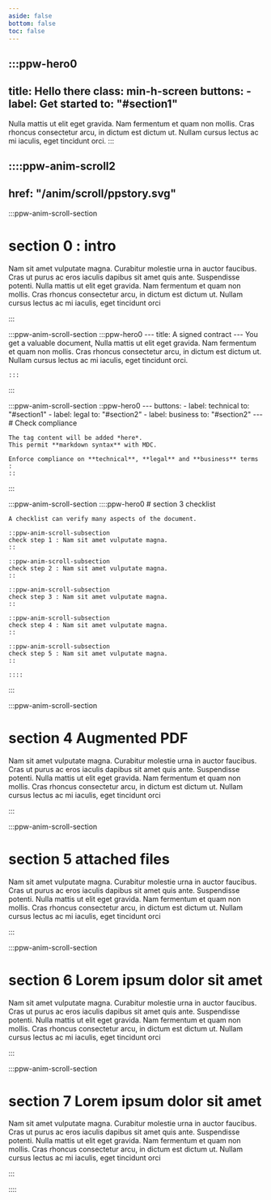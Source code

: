 ```yaml
---
aside: false
bottom: false
toc: false
---
```



:::ppw-hero0
---
title: Hello there
class: min-h-screen
buttons:
    - label: Get started
      to: "#section1"
---
Nulla mattis ut elit eget gravida. Nam fermentum et quam non mollis. Cras
rhoncus consectetur arcu, in dictum est dictum ut. Nullam cursus lectus ac mi
iaculis, eget tincidunt orci.
:::


::::ppw-anim-scroll2
---
href: "/anim/scroll/ppstory.svg"
---

:::ppw-anim-scroll-section

# section 0 : intro

Nam sit amet vulputate magna. Curabitur molestie urna in auctor faucibus. Cras
ut purus ac eros iaculis dapibus sit amet quis ante. Suspendisse potenti.
Nulla mattis ut elit eget gravida. Nam fermentum et quam non mollis. Cras
rhoncus consectetur arcu, in dictum est dictum ut. Nullam cursus lectus ac mi
iaculis, eget tincidunt orci

:::

:::ppw-anim-scroll-section
    :::ppw-hero0
    ---
    title: A signed contract
    ---
    You get a valuable document, Nulla mattis ut elit eget gravida. Nam fermentum et quam non mollis. Cras
    rhoncus consectetur arcu, in dictum est dictum ut. Nullam cursus lectus ac mi
    iaculis, eget tincidunt orci.

    :::
:::

:::ppw-anim-scroll-section
    ::ppw-hero0
    ---
    buttons:
      - label: technical
        to: "#section1"
      - label: legal
        to: "#section2"
      - label: business
        to: "#section2"
    ---
    # Check compliance

    The tag content will be added *here*.
    This permit **markdown syntax** with MDC.

    Enforce compliance on **technical**, **legal** and **business** terms :
    ::
:::

:::ppw-anim-scroll-section
    ::::ppw-hero0
    # section 3 checklist

    A checklist can verify many aspects of the document.

    ::ppw-anim-scroll-subsection
    check step 1 : Nam sit amet vulputate magna.
    ::

    ::ppw-anim-scroll-subsection
    check step 2 : Nam sit amet vulputate magna.
    ::

    ::ppw-anim-scroll-subsection
    check step 3 : Nam sit amet vulputate magna.
    ::

    ::ppw-anim-scroll-subsection
    check step 4 : Nam sit amet vulputate magna.
    ::

    ::ppw-anim-scroll-subsection
    check step 5 : Nam sit amet vulputate magna.
    ::

    ::::

:::

:::ppw-anim-scroll-section

# section 4 Augmented PDF

Nam sit amet vulputate magna. Curabitur molestie urna in auctor faucibus. Cras
ut purus ac eros iaculis dapibus sit amet quis ante. Suspendisse potenti.
Nulla mattis ut elit eget gravida. Nam fermentum et quam non mollis. Cras
rhoncus consectetur arcu, in dictum est dictum ut. Nullam cursus lectus ac mi
iaculis, eget tincidunt orci

:::

:::ppw-anim-scroll-section

# section 5 attached files

Nam sit amet vulputate magna. Curabitur molestie urna in auctor faucibus. Cras
ut purus ac eros iaculis dapibus sit amet quis ante. Suspendisse potenti.
Nulla mattis ut elit eget gravida. Nam fermentum et quam non mollis. Cras
rhoncus consectetur arcu, in dictum est dictum ut. Nullam cursus lectus ac mi
iaculis, eget tincidunt orci

:::

:::ppw-anim-scroll-section

# section 6 Lorem ipsum dolor sit amet

Nam sit amet vulputate magna. Curabitur molestie urna in auctor faucibus. Cras
ut purus ac eros iaculis dapibus sit amet quis ante. Suspendisse potenti.
Nulla mattis ut elit eget gravida. Nam fermentum et quam non mollis. Cras
rhoncus consectetur arcu, in dictum est dictum ut. Nullam cursus lectus ac mi
iaculis, eget tincidunt orci

:::

:::ppw-anim-scroll-section

# section 7 Lorem ipsum dolor sit amet

Nam sit amet vulputate magna. Curabitur molestie urna in auctor faucibus. Cras
ut purus ac eros iaculis dapibus sit amet quis ante. Suspendisse potenti.
Nulla mattis ut elit eget gravida. Nam fermentum et quam non mollis. Cras
rhoncus consectetur arcu, in dictum est dictum ut. Nullam cursus lectus ac mi
iaculis, eget tincidunt orci

:::

::::

